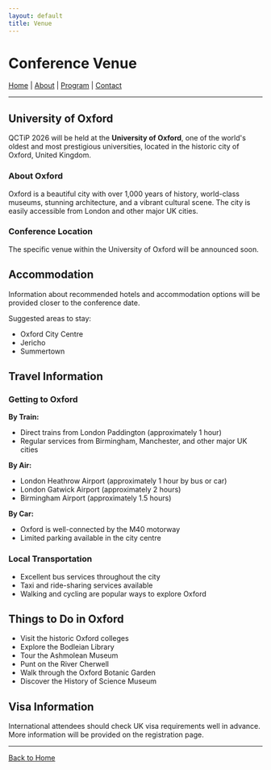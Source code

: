 ```yaml
---
layout: default
title: Venue
---
```


# Conference Venue

[Home](/) | [About](/about) | [Program](/program) | [Contact](/contact)

---

## University of Oxford

QCTiP 2026 will be held at the **University of Oxford**, one of the world's oldest and most prestigious universities, located in the historic city of Oxford, United Kingdom.

### About Oxford

Oxford is a beautiful city with over 1,000 years of history, world-class museums, stunning architecture, and a vibrant cultural scene. The city is easily accessible from London and other major UK cities.

### Conference Location

The specific venue within the University of Oxford will be announced soon.

## Accommodation

Information about recommended hotels and accommodation options will be provided closer to the conference date.

Suggested areas to stay:
- Oxford City Centre
- Jericho
- Summertown

## Travel Information

### Getting to Oxford

**By Train:**
- Direct trains from London Paddington (approximately 1 hour)
- Regular services from Birmingham, Manchester, and other major UK cities

**By Air:**
- London Heathrow Airport (approximately 1 hour by bus or car)
- London Gatwick Airport (approximately 2 hours)
- Birmingham Airport (approximately 1.5 hours)

**By Car:**
- Oxford is well-connected by the M40 motorway
- Limited parking available in the city centre

### Local Transportation

- Excellent bus services throughout the city
- Taxi and ride-sharing services available
- Walking and cycling are popular ways to explore Oxford

## Things to Do in Oxford

- Visit the historic Oxford colleges
- Explore the Bodleian Library
- Tour the Ashmolean Museum
- Punt on the River Cherwell
- Walk through the Oxford Botanic Garden
- Discover the History of Science Museum

## Visa Information

International attendees should check UK visa requirements well in advance. More information will be provided on the registration page.

---

[Back to Home](/)
